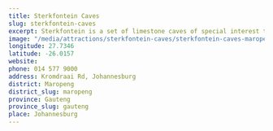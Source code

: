 ```yaml
---
title: Sterkfontein Caves
slug: sterkfontein-caves
excerpt: Sterkfontein is a set of limestone caves of special interest to paleo-anthropologists located in Gauteng province, about 40 kilometres northwest of Johannesburg, South Africa in the Muldersdrift area close to the town of Krugersdorp. The archaeological sites of Swartkrans and Kromdraai are in the same area.
image: "/media/attractions/sterkfontein-caves/sterkfontein-caves-maropeng.jpg"
longitude: 27.7346
latitude: -26.0157
website: 
phone: 014 577 9000
address: Kromdraai Rd, Johannesburg
district: Maropeng
district_slug: maropeng
province: Gauteng
province_slug: gauteng
place: Johannesburg
---
```

